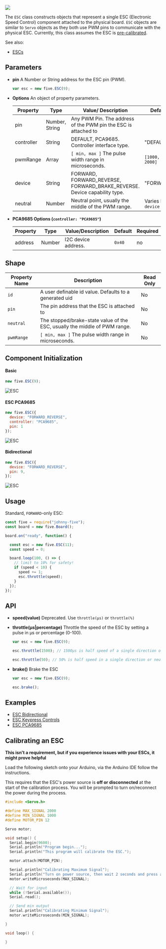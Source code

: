 ![](http://i.gyazo.com/cd7a0b9df8390de58cecdb589fc8cb1c.png)

The `ESC` class constructs objects that represent a single ESC (Electronic Speed Control) component attached to the physical board. `ESC` objects are similar to `Servo` objects as they both use PWM pins to communicate with the physical ESC. Currently, this class assumes the ESC is [pre-calibrated](#wiki-calibrating-an-esc).

See also: 

- [ESCs](https://github.com/rwaldron/johnny-five/wiki/escs)

## Parameters

- **pin** A Number or String address for the ESC pin (PWM).

  ```js
  var esc = new five.ESC(9);
  ```
- **Options** An object of property parameters.
  <span class="abbreviate-table">

  | Property | Type           | Value/ Description                                                                        | Default| Required |
  |----------|----------------|----------------------------------------|------------------------------------------------------------------------------------|----------|
  | pin      | Number, String | Any PWM Pin. The address of the PWM pin the ESC is attached to || yes      |
  | controller    | String  | DEFAULT, PCA9685. Controller interface type. | "DEFAULT"                                           | no       |
  | pwmRange      | Array          | `[ min, max ]` The pulse width range in microseconds. | `[1000, 2000]`                      | no       |
  | device    | String  | FORWARD, FORWARD_REVERSE, FORWARD_BRAKE_REVERSE. Device capability type. | "FORWARD"                                           | no       |
  | neutral    | Number  | Neutral point, usually the middle of the PWM range. | Varies by `device` | no       |
  </span>

- **PCA9685 Options (`controller: "PCA9685"`)** 
  <span class="abbreviate-table">

  | Property | Type                            | Value/Description                              | Default | Required |
  |---------------|---------------------------------|----------------------------------------|----|----------|
  | address       | Number | I2C device address. | `0x40` | no       |
  </span>

## Shape

| Property Name | Description | Read Only |
|---------------| ----------- | ----------|
| `id` | A user definable id value. Defaults to a generated uid | No |
| `pin` | The pin address that the ESC is attached to | No |
| `neutral` | The stopped/brake-state value of the ESC, usually the middle of PWM range. | No |
| `pwmRange` | `[ min, max ]` The pulse width range in microseconds. | No |

## Component Initialization


#### Basic 

```js
new five.ESC(9);
```

![ESC](https://raw.github.com/rwaldron/johnny-five/master/docs/breadboard/esc-keypress.png)


#### ESC PCA9685

```js
new five.ESC({
  device: "FORWARD_REVERSE",
  controller: "PCA9685",
  pin: 1
});
```

![ESC](https://raw.github.com/rwaldron/johnny-five/master/docs/breadboard/esc-PCA9685-b.png)


#### Bidirectional 

```js
new five.ESC({
  device: "FORWARD_REVERSE",   
  pin: 9, 
});
```

![ESC](https://raw.github.com/rwaldron/johnny-five/master/docs/breadboard/esc-bidirectional.png)


## Usage

Standard, `FORWARD`-only ESC:
```js
const five = require("johnny-five");
const board = new five.Board();

board.on("ready", function() {

  const esc = new five.ESC(11);
  const speed = 0;

  board.loop(100, () => {
    // limit to 10% for safety!
    if (speed < 10) {
      speed += 1;
      esc.throttle(speed);
    }
  });
});
```

## API

- **speed(value)** Deprecated. Use `throttle(μs)` or `throttle(%)`


- **throttle(μs|percentage)** Throttle the speed of the ESC by setting a pulse in μs or percentage (0-100).
  ```js
  var esc = new five.ESC(9);

  esc.throttle(1500); // 1500μs is half speed of a single direction or neutral of a bidirectional

  esc.throttle(50); // 50% is half speed in a single direction or neutral of a bidirectional
  ```

- **brake()** Brake the ESC
  ```js
  var esc = new five.ESC(9);

  esc.brake();
  ```


<!--remove-start-->

## Examples
- [ESC Bidirectional](https://github.com/rwaldron/johnny-five/blob/master/docs/esc-bidirectional.md)
- [ESC Keypress Controls](https://github.com/rwaldron/johnny-five/blob/master/docs/esc-keypress.md)
- [ESC PCA9685](https://github.com/rwaldron/johnny-five/blob/master/docs/esc-PCA9685.md)


<!--remove-end-->

## Calibrating an ESC

**This isn't a requirement, but if you experience issues with your ESCs, it might prove helpful**

Load the following sketch onto your Arduino, via the Arduino IDE follow the instructions.

This requires that the ESC's power source is **off or disconnected** at the start of the calibration process. You will be prompted to turn on/reconnect the power during the process.

```c
#include <Servo.h>

#define MAX_SIGNAL 2000
#define MIN_SIGNAL 1000
#define MOTOR_PIN 12

Servo motor;

void setup() {
  Serial.begin(9600);
  Serial.println("Program begin...");
  Serial.println("This program will calibrate the ESC.");

  motor.attach(MOTOR_PIN);

  Serial.println("Calibrating Maximum Signal");
  Serial.println("Turn on power source, then wait 2 seconds and press any key + <enter>");
  motor.writeMicroseconds(MAX_SIGNAL);

  // Wait for input
  while (!Serial.available());
  Serial.read();

  // Send min output
  Serial.println("Calibrating Minimum Signal");
  motor.writeMicroseconds(MIN_SIGNAL);

}

void loop() {  

}
```